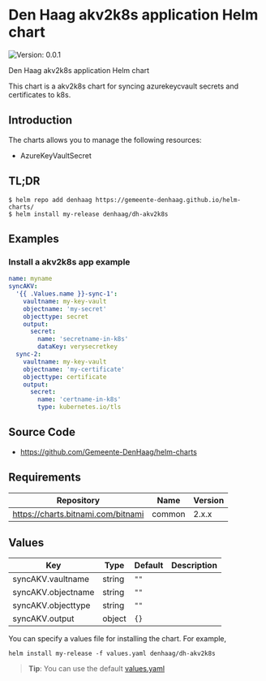 # Den Haag akv2k8s application Helm chart

![Version: 0.0.1](https://img.shields.io/badge/Version-0.0.1-informational?style=flat-square)

Den Haag akv2k8s application Helm chart

This chart is a akv2k8s chart for syncing azurekeycvault secrets and certificates to k8s.

## Introduction

The charts allows you to manage the following resources:

  - AzureKeyVaultSecret
  

## TL;DR

```console
$ helm repo add denhaag https://gemeente-denhaag.github.io/helm-charts/
$ helm install my-release denhaag/dh-akv2k8s
```

## Examples

### Install a akv2k8s app example

```yaml
name: myname
syncAKV:
  '{{ .Values.name }}-sync-1':
    vaultname: my-key-vault
    objectname: 'my-secret'
    objecttype: secret
    output:
      secret:
        name: 'secretname-in-k8s'
        dataKey: verysecretkey
  sync-2:
    vaultname: my-key-vault
    objectname: 'my-certificate'
    objecttype: certificate
    output:
      secret:
        name: 'certname-in-k8s'
        type: kubernetes.io/tls

```

## Source Code

* <https://github.com/Gemeente-DenHaag/helm-charts>

## Requirements

| Repository | Name | Version |
|------------|------|---------|
| https://charts.bitnami.com/bitnami | common | 2.x.x |

## Values

| Key | Type | Default | Description |
|-----|------|---------|-------------|
| syncAKV.vaultname| string | `""` |  |
| syncAKV.objectname| string | `""` |  |
| syncAKV.objecttype| string | `""` |  |
| syncAKV.output| object | `{}` |  |


You can specify a values file for installing the chart. For example,

```console
helm install my-release -f values.yaml denhaag/dh-akv2k8s
```

> **Tip**: You can use the default [values.yaml](values.yaml)

